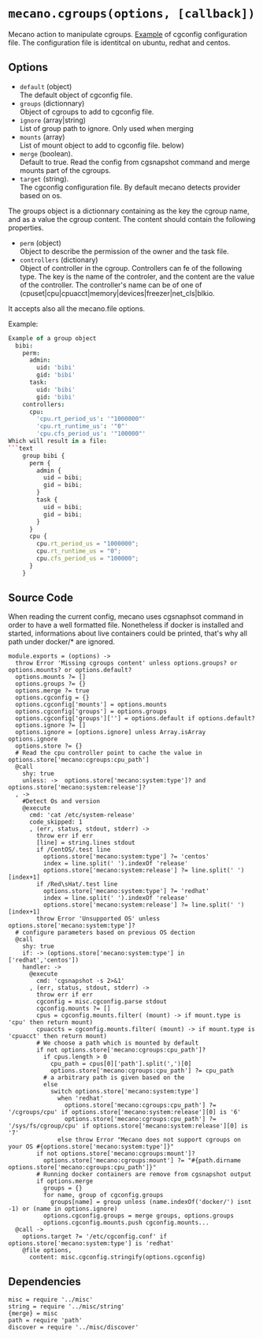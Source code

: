 
# `mecano.cgroups(options, [callback])`

Mecano action to manipulate cgroups. [Example](http://manpages.ubuntu.com/manpages/xenial/man5/cgconfig.conf.5.html)
of cgconfig configuration file. The configuration file is identitcal on ubuntu, redhat and centos.

## Options

- `default` (object)   
  The default object of cgconfig file.
- `groups` (dictionnary)   
  Object of cgroups to add to cgconfig file.
- `ignore` (array|string)   
  List of group path to ignore. Only used when merging
- `mounts` (array)   
  List of mount object to add to cgconfig file.
  below)  
- `merge` (boolean).   
  Default to true. Read the config from cgsnapshot command and merge mounts part
  of the cgroups.
- `target` (string).   
  The cgconfig configuration file. By default mecano detects provider based on os.

The groups object is a dictionnary containing as the key the cgroup name, and as a value
the cgroup content. The content should contain the following properties.
    
*    `perm` (object)   
      Object to describe the permission of the owner and the task file.
*    `controllers` (dictionary)   
      Object of controller in the cgroup. Controllers can fe of the following type.
      The key is the name of the controler, and the content are the value of the controller.
      The controller's name can be of one of (cpuset|cpu|cpuacct|memory|devices|freezer|net_cls|blkio.  

It accepts also all the mecano.file options.
  
Example:

```cson
Example of a group object
  bibi:
    perm: 
      admin:
        uid: 'bibi'
        gid: 'bibi'
      task:
        uid: 'bibi'
        gid: 'bibi'
    controllers:
      cpu: 
        'cpu.rt_period_us': '"1000000"'
        'cpu.rt_runtime_us': '"0"'
        'cpu.cfs_period_us': '"100000"'
Which will result in a file:
```text
    group bibi {
      perm {
        admin {
          uid = bibi;
          gid = bibi;
        }
        task {
          uid = bibi;
          gid = bibi;
        }
      }
      cpu {
        cpu.rt_period_us = "1000000";
        cpu.rt_runtime_us = "0";
        cpu.cfs_period_us = "100000";
      }
    }
```

## Source Code
When reading the current config, mecano uses cgsnaphsot command in order to have a well
formatted file. Nonetheless if docker is installed and started, informations about live containers
could be printed, that's why all path under docker/* are ignored.
    
    module.exports = (options) ->
      throw Error 'Missing cgroups content' unless options.groups? or options.mounts? or options.default?
      options.mounts ?= []
      options.groups ?= {}
      options.merge ?= true
      options.cgconfig = {}
      options.cgconfig['mounts'] = options.mounts
      options.cgconfig['groups'] = options.groups
      options.cgconfig['groups'][''] = options.default if options.default?
      options.ignore ?= []
      options.ignore = [options.ignore] unless Array.isArray options.ignore
      options.store ?= {}
      # Read the cpu controller point to cache the value in options.store['mecano:cgroups:cpu_path']
      @call 
        shy: true
        unless: ->  options.store['mecano:system:type']? and options.store['mecano:system:release']?
      , ->
        #Detect Os and version
        @execute
          cmd: 'cat /etc/system-release'
          code_skipped: 1
          , (err, status, stdout, stderr) ->
            throw err if err
            [line] = string.lines stdout
            if /CentOS/.test line
              options.store['mecano:system:type'] ?= 'centos' 
              index = line.split(' ').indexOf 'release'
              options.store['mecano:system:release'] ?= line.split(' ')[index+1]
            if /Red\sHat/.test line
              options.store['mecano:system:type'] ?= 'redhat'
              index = line.split(' ').indexOf 'release'
              options.store['mecano:system:release'] ?= line.split(' ')[index+1]
            throw Error 'Unsupported OS' unless options.store['mecano:system:type']?
      # configure parameters based on previous OS dection
      @call 
        shy: true
        if: -> (options.store['mecano:system:type'] in ['redhat','centos'])
        handler: ->
          @execute
            cmd: 'cgsnapshot -s 2>&1'
          , (err, status, stdout, stderr) ->
            throw err if err
            cgconfig = misc.cgconfig.parse stdout
            cgconfig.mounts ?= []
            cpus = cgconfig.mounts.filter( (mount) -> if mount.type is 'cpu' then return mount)
            cpuaccts = cgconfig.mounts.filter( (mount) -> if mount.type is 'cpuacct' then return mount)
            # We choose a path which is mounted by default
            if not options.store['mecano:cgroups:cpu_path']?
              if cpus.length > 0
                cpu_path = cpus[0]['path'].split(',')[0]
                options.store['mecano:cgroups:cpu_path'] ?= cpu_path
              # a arbitrary path is given based on the
              else
                switch options.store['mecano:system:type']
                  when 'redhat'
                    options.store['mecano:cgroups:cpu_path'] ?= '/cgroups/cpu' if options.store['mecano:system:release'][0] is '6'
                    options.store['mecano:cgroups:cpu_path'] ?= '/sys/fs/cgroup/cpu' if options.store['mecano:system:release'][0] is '7'
                  else throw Error "Mecano does not support cgroups on your OS #{options.store['mecano:system:type']}"
            if not options.store['mecano:cgroups:mount']?
              options.store['mecano:cgroups:mount'] ?= "#{path.dirname options.store['mecano:cgroups:cpu_path']}"
            # Running docker containers are remove from cgsnapshot output
            if options.merge
              groups = {}
              for name, group of cgconfig.groups
                groups[name] = group unless (name.indexOf('docker/') isnt -1) or (name in options.ignore)
              options.cgconfig.groups = merge groups, options.groups
              options.cgconfig.mounts.push cgconfig.mounts...
      @call ->
        options.target ?= '/etc/cgconfig.conf' if  options.store['mecano:system:type'] is 'redhat'
        @file options,
          content: misc.cgconfig.stringify(options.cgconfig)

## Dependencies
    
    misc = require '../misc'
    string = require '../misc/string'
    {merge} = misc
    path = require 'path'
    discover = require '../misc/discover'
